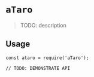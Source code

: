 # `aTaro`

> TODO: description

## Usage

```
const ataro = require('aTaro');

// TODO: DEMONSTRATE API
```
